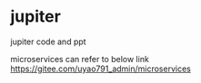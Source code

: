 # jupiter
jupiter code and ppt

microservices can refer to below link
https://gitee.com/uyao791_admin/microservices

